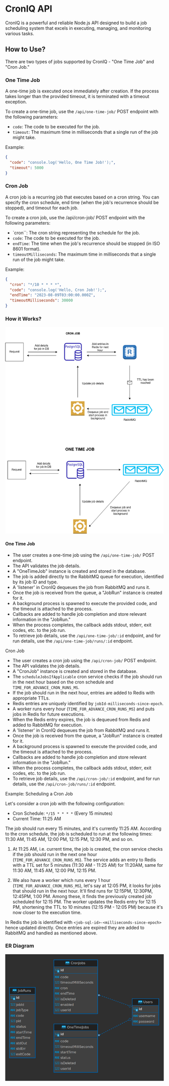 # CronIQ API

CronIQ is a powerful and reliable Node.js API designed to build a job scheduling system that excels in executing, managing, and monitoring various tasks.

## How to Use?

There are two types of jobs supported by CronIQ - "One Time Job" and "Cron Job."

### One Time Job

A one-time job is executed once immediately after creation. If the process takes longer than the provided timeout, it is terminated with a timeout exception.

To create a one-time job, use the `/api/one-time-job/` POST endpoint with the following parameters:

- `code`: The code to be executed for the job.
- `timeout`: The maximum time in milliseconds that a single run of the job might take.

Example:

```json
{
  "code": "console.log('Hello, One Time Job!');",
  "timeout": 5000
}
```

### Cron Job

A cron job is a recurring job that executes based on a cron string. You can specify the cron schedule, end time (when the job's recurrence should be stopped), and timeout for each job.

To create a cron job, use the /api/cron-job/ POST endpoint with the following parameters:

- `cron``: The cron string representing the schedule for the job.
- `code`: The code to be executed for the job.
- `endTime`: The time when the job's recurrence should be stopped (in ISO 8601 format).
- `timeoutMilliseconds`: The maximum time in milliseconds that a single run of the job might take.

Example:

```json
{
  "cron": "*/10 * * * *",
  "code": "console.log('Hello, Cron Job!');",
  "endTime": "2023-08-09T03:00:00.000Z",
  "timeoutMilliseconds": 30000
}
```

### How it Works?

![arch-design](./readme-assets/arch-CronIQ.drawio.png)

#### One Time Job

- The user creates a one-time job using the `/api/one-time-job/` POST endpoint.
- The API validates the job details.
- A "OneTimeJob" instance is created and stored in the database.
- The job is added directly to the RabbitMQ queue for execution, identified by its job ID and type.
- A 'listener' in CronIQ dequeues the job from RabbitMQ and runs it.
- Once the job is received from the queue, a "JobRun" instance is created for it.
- A background process is spawned to execute the provided code, and the timeout is attached to the process.
- Callbacks are added to handle job completion and store relevant information in the "JobRun."
- When the process completes, the callback adds stdout, stderr, exit codes, etc. to the job run.
- To retrieve job details, use the `/api/one-time-job/:id` endpoint, and for run details, use the `/api/one-time-job/runs/:id` endpoint.

Cron Job

- The user creates a cron job using the `/api/cron-job/` POST endpoint.
- The API validates the job details.
- A "CronJob" instance is created and stored in the database.
- The `scheduleJobsIfApplicable` cron service checks if the job should run in the next hour based on the cron schedule and `TIME_FOR_ADVANCE_CRON_RUNS_MS`.
- If the job should run in the next hour, entries are added to Redis with appropriate TTLs.
- Redis entries are uniquely identified by `jobId-milliseconds-since-epoch`.
- A worker runs every hour (`TIME_FOR_ADVANCE_CRON_RUNS_MS`) and puts jobs in Redis for future executions.
- When the Redis entry expires, the job is dequeued from Redis and added to RabbitMQ for execution.
- A 'listener' in CronIQ dequeues the job from RabbitMQ and runs it.
- Once the job is received from the queue, a "JobRun" instance is created for it.
- A background process is spawned to execute the provided code, and the timeout is attached to the process.
- Callbacks are added to handle job completion and store relevant information in the "JobRun."
- When the process completes, the callback adds stdout, stderr, exit codes, etc. to the job run.
- To retrieve job details, use the `/api/cron-job/:id` endpoint, and for run details, use the `/api/cron-job/runs/:id` endpoint.

Example: Scheduling a Cron Job

Let's consider a cron job with the following configuration:

- Cron Schedule: `*/15 * * * *` (Every 15 minutes)
- Current Time: 11:25 AM

The job should run every 15 minutes, and it's currently 11:25 AM. According to the cron schedule, the job is scheduled to run at the following times: 11:30 AM, 11:45 AM, 12:00 PM, 12:15 PM, 12:30 PM, and so on.

1. At 11:25 AM, i.e. current time, the job is created, the cron service checks if the job should run in the next one hour (`TIME_FOR_ADVANCE_CRON_RUNS_MS`).
   The service adds an entry to Redis with a TTL set for 5 minutes (11:30 AM - 11:25 AM) for 11:20AM, same for 11:30 AM, 11:45 AM, 12:00 PM, 12:15 PM.

2. We also have a worker which runs every 1 hour (`TIME_FOR_ADVANCE_CRON_RUNS_MS`), let's say at 12:05 PM, it looks for jobs that should run in the next hour. It'll find runs for 12:15PM, 12:30PM, 12:45PM, 1:00 PM. Among these, it finds the previously created job scheduled for 12:15 PM. The worker updates the Redis entry for 12:15 PM, shortening the TTL to 10 minutes (12:15 PM - 12:05 PM) because it's now closer to the execution time.

In Redis the job is identified with `<job-sql-id>-<milliseconds-since-epoch>` hence updated directly. Once entries are expired they are added to RabbitMQ and handled as mentioned above.

### ER Diagram

![er-diagram](./readme-assets/er-diagram.png)
